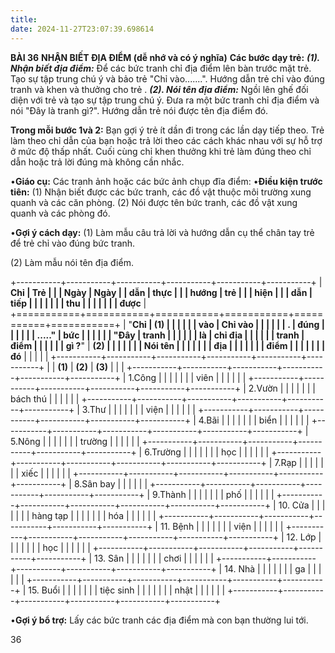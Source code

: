 ```yaml
---
title: 
date: 2024-11-27T23:07:39.698614
---
```

**BÀI 36**
**NHẬN BIẾT ĐỊA ĐIỂM (dễ nhớ và có ý nghĩa)**
**Các bước dạy trẻ:**
***(1). Nhận biết địa điểm:*** Để các bức tranh chỉ địa điểm lên bàn
trước mặt trẻ. Tạo sự tập trung chú ý và bảo trẻ "Chỉ vào.......".
Hướng dẫn trẻ chỉ vào đúng tranh và khen và thưởng cho trẻ . ***(2).
Nói tên địa điểm:*** Ngồi lên ghế đối diện với trẻ và tạo sự tập trung
chú ý. Đưa ra một bức tranh chỉ địa điểm và nói "Đây là tranh gì?".
Hướng dẫn trẻ nói được tên địa điểm đó.

**Trong mỗi bước 1và 2:** Bạn gợi ý trẻ ít dần đi trong các lần dạy
tiếp theo. Trẻ làm theo chỉ dẫn của bạn hoặc trả lời theo các cách
khác nhau với sự hỗ trợ ở mức độ thấp nhất. Cuối cùng chỉ khen thưởng
khi trẻ làm đúng theo chỉ dẫn hoặc trả lời đúng mà không cần nhắc.

•**Giáo cụ:** Các tranh ảnh hoặc các bức ảnh chụp đĩa điểm:
•**Điều kiện trước tiên:**
(1) Nhận biết được các bức tranh, các đồ vật thuộc môi trường xung
quanh và các căn phòng. (2) Nói được tên bức tranh, các đồ vật xung
quanh và các phòng đó.

•**Gợi ý cách dạy:**
(1) Làm mẫu câu trả lời và hướng dẫn cụ thể chân tay trẻ để trẻ chỉ
vào đúng bức tranh.

(2) Làm mẫu nói tên địa điểm.

+-----------+-----------+-----------+-----------+-----------+-----------+
| **Chỉ     | **Trẻ     |           |           | **Ngày    | **Ngày  |
| dẫn**     | thực      |           |           | hướng     | trẻ     |
|           | hiện**    |           |           | dẫn**     | tiếp    |
|           |           |           |           |           | thu     |
|           |           |           |           |           | được**  |
+===========+===========+===========+===========+===========+===========+
| "**Chỉ  | **(1)   |           |           |           |           |
| vào     | Chỉ vào |           |           |           |           |
| .       | đúng    |           |           |           |           |
| .....**" | bức     |           |           |           |           |
| "**Đây  | tranh   |           |           |           |           |
| là      | chỉ địa |           |           |           |           |
| tranh   | điểm** |           |           |           |           |
| gì ?**" | **(2)   |           |           |           |           |
|           | Nói tên |           |           |           |           |
|           | địa     |           |           |           |           |
|           | điểm    |           |           |           |           |
|           | đó**    |           |           |           |           |
+-----------+-----------+-----------+-----------+-----------+-----------+
|           | **(1)**   | **(2)**   | **(3)**   |           |           |
+-----------+-----------+-----------+-----------+-----------+-----------+
| 1.Công    |           |           |           |           |           |
| viên      |           |           |           |           |           |
+-----------+-----------+-----------+-----------+-----------+-----------+
| 2.Vườn    |           |           |           |           |           |
| bách thú  |           |           |           |           |           |
+-----------+-----------+-----------+-----------+-----------+-----------+
| 3.Thư     |           |           |           |           |           |
| viện      |           |           |           |           |           |
+-----------+-----------+-----------+-----------+-----------+-----------+
| 4.Bãi     |           |           |           |           |           |
| biển      |           |           |           |           |           |
+-----------+-----------+-----------+-----------+-----------+-----------+
| 5.Nông    |           |           |           |           |           |
| trường    |           |           |           |           |           |
+-----------+-----------+-----------+-----------+-----------+-----------+
| 6.Trường  |           |           |           |           |           |
| học       |           |           |           |           |           |
+-----------+-----------+-----------+-----------+-----------+-----------+
| 7.Rạp     |           |           |           |           |           |
| xiếc      |           |           |           |           |           |
+-----------+-----------+-----------+-----------+-----------+-----------+
| 8.Sân bay |           |           |           |           |           |
+-----------+-----------+-----------+-----------+-----------+-----------+
| 9.Thành   |           |           |           |           |           |
| phố       |           |           |           |           |           |
+-----------+-----------+-----------+-----------+-----------+-----------+
| 10. Cửa  |           |           |           |           |           |
| hàng tạp  |           |           |           |           |           |
| hóa       |           |           |           |           |           |
+-----------+-----------+-----------+-----------+-----------+-----------+
| 11. Bệnh |           |           |           |           |           |
| viện      |           |           |           |           |           |
+-----------+-----------+-----------+-----------+-----------+-----------+
| 12. Lớp  |           |           |           |           |           |
| học       |           |           |           |           |           |
+-----------+-----------+-----------+-----------+-----------+-----------+
| 13. Sân  |           |           |           |           |           |
| chơi      |           |           |           |           |           |
+-----------+-----------+-----------+-----------+-----------+-----------+
| 14. Nhà  |           |           |           |           |           |
| ga        |           |           |           |           |           |
+-----------+-----------+-----------+-----------+-----------+-----------+
| 15. Buổi |           |           |           |           |           |
| tiệc sinh |           |           |           |           |           |
| nhật      |           |           |           |           |           |
+-----------+-----------+-----------+-----------+-----------+-----------+

•**Gợi ý bổ trợ:** Lấy các bức tranh các địa điểm mà con bạn thường
lui tới.

36

